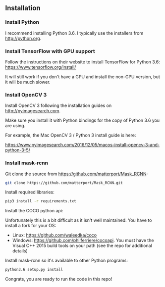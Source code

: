 ## Installation

### Install Python

I recommend installing Python 3.6. I typically use the installers from http://python.org.

### Install TensorFlow with GPU support

Follow the instructions on their website to install TensorFlow for Python 3.6: 
https://www.tensorflow.org/install/

It will still work if you don't have a GPU and install the non-GPU version, but 
it will be much slower.

### Install OpenCV 3

Install OpenCV 3 following the installation guides on http://pyimagesearch.com.

Make sure you install it with Python bindings for the copy of Python 3.6 you are using.

For example, the Mac OpenCV 3 / Python 3 install guide is here: 

https://www.pyimagesearch.com/2016/12/05/macos-install-opencv-3-and-python-3-5/

### Install mask-rcnn

Git clone the source from https://github.com/matterport/Mask_RCNN:

```bash
git clone https://github.com/matterport/Mask_RCNN.git 
```

Install required libraries:

```bash
pip3 install -r requirements.txt
```

Install the COCO python api:

Unfortunately this is a bit difficult as it isn't well maintained. You have to install a fork for your OS:

 - Linux: https://github.com/waleedka/coco
 - Windows: https://github.com/philferriere/cocoapi. You must have the Visual C++ 2015 build tools on your path (see the repo for additional details)

Install mask-rcnn so it's available to other Python programs:

```bash
python3.6 setup.py install
```

Congrats, you are ready to run the code in this repo!